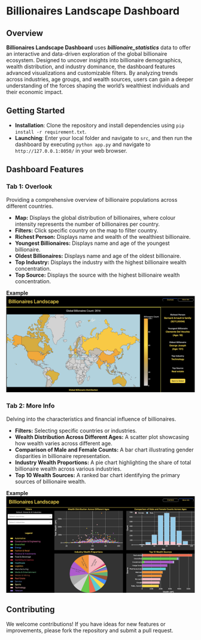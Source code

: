 # Billionaires Landscape Dashboard

## Overview
**Billionaires Landscape Dashboard** uses ***billionaire_statistics*** data to offer an interactive and data-driven exploration of the global billionaire ecosystem. Designed to uncover insights into billionaire demographics, wealth distribution, and industry dominance, the dashboard features advanced visualizations and customizable filters. By analyzing trends across industries, age groups, and wealth sources, users can gain a deeper understanding of the forces shaping the world’s wealthiest individuals and their economic impact.

## Getting Started

- **Installation**: Clone the repository and install dependencies using `pip install -r requirement.txt`.
- **Launching**: Enter your local folder and navigate to `src`, and then run the dashboard by executing `python app.py` and navigate to `http://127.0.0.1:8050/` in your web browser.

## Dashboard Features

### Tab 1: Overlook

Providing a comprehensive overview of billionaire populations across different countries.

- **Map:** Displays the global distribution of billionaires, where colour intensity represents the number of billionaires per country.
- **Filters:** Click specific country on the map to filter country.
- **Richest Person:** Displays name and wealth of the wealthiest billionaire.
- **Youngest Billionaires:** Displays name and age of the youngest billionaire.
- **Oldest Billionaires:** Displays name and age of the oldest billionaire.
- **Top Industry:** Displays the industry with the highest billionaire wealth concentration.
- **Top Source:** Displays the source with the highest billionaire wealth concentration.

**Example**
![Overlook](/img/Billionires_overlook.jpg)  

### Tab 2: More Info

Delving into the characteristics and financial influence of billionaires.

- **Filters:** Selecting specific countries or industries.
- **Wealth Distribution Across Different Ages:** A scatter plot showcasing how wealth varies across different age.
- **Comparison of Male and Female Counts:** A bar chart illustrating gender disparities in billionaire representation.
- **Industry Wealth Proportions:** A pie chart highlighting the share of total billionaire wealth across various industries.
- **Top 10 Wealth Sources:** A ranked bar chart identifying the primary sources of billionaire wealth.

**Example**
![Moreinfo](/img/Billionires_moreinfo.jpg)  

## Contributing

We welcome contributions! If you have ideas for new features or improvements, please fork the repository and submit a pull request.
